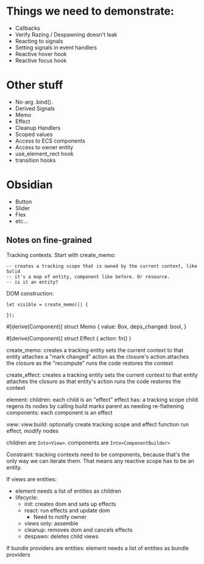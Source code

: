 # Things we need to demonstrate:

* Callbacks
* Verify Razing / Despawning doesn't leak
* Reacting to signals
* Setting signals in event handlers
* Reactive hover hook
* Reactive focus hook

# Other stuff

* No-arg .bind().
* Derived Signals
* Memo
* Effect
* Cleanup Handlers
* Scoped values
* Access to ECS components
* Access to owner entity
* use_element_rect hook
* transition hooks

# Obsidian

* Button
* Slider
* Flex
* etc...

## Notes on fine-grained

Tracking contexts. Start with create_memo:

    -- creates a tracking scope that is owned by the current context, like Solid
    -- it's a map of entity, component like before. Or resource.
    -- is it an entity?

DOM construction:

    let visible = create_memo(|| {

    });

#[derive(Component)]
struct Memo {
    value: Box<dyn Any>,
    deps_changed: bool,
}

#[derive(Component)]
struct Effect {
    action: fn()
}

create_memo:
    creates a tracking entity
    sets the current context to that entity
    attaches a "mark changed" action as the closure's action
    attaches the closure as the "recompute"
    runs the code
    restores the context

create_effect:
    creates a tracking entity
    sets the current context to that entity
    attaches the closure as that entity's action
    runs the code
    restores the context

element:
    children:
        each child is an "effect"
            effect has:
                a tracking scope
        child regens its nodes by calling build
        marks parent as needing re-flattening
    components:
        each component is an effect

view:
    view.build:
        optionally create tracking scope and effect function
        run effect, modify nodes

children are `Into<View>`.
components are `Into<ComponentBuilder>`

Constraint: tracking contexts need to be components, because that's the only way we
can iterate them. That means any reactive scope has to be an entity.

If views are entities:

* element needs a list of entities as children
* lifecycle:
    * init: creates dom and sets up effects
    * react: run effects and update dom
        * Need to notify owner
    * views only: assemble
    * cleanup: removes dom and cancels effects
    * despawn: deletes child views

If bundle providers are entities:
    element needs a list of entities as bundle providers
